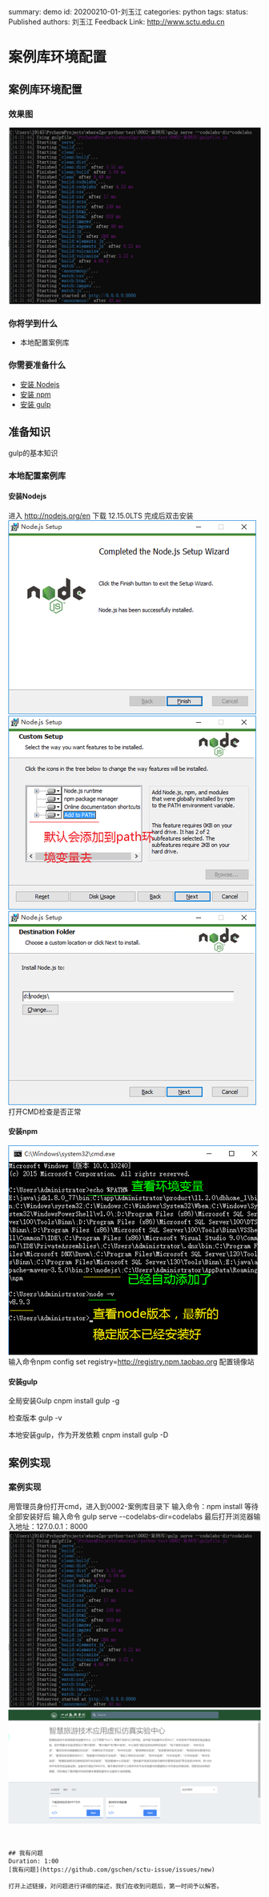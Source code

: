 summary: demo
id: 20200210-01-刘玉江
categories: python
tags: 
status: Published 
authors: 刘玉江
Feedback Link: http://www.sctu.edu.cn

# 案例库环境配置

## 案例库环境配置

### 效果图
![效果图](assets/20200210-01-刘玉江-5.png)



### 你将学到什么
* 本地配置案例库
### 你需要准备什么

- [安装 Nodejs](#本地配置案例库)
- [安装 npm](#安装npm)
- [安装 gulp](#安装gulp)

## 准备知识

gulp的基本知识


### 本地配置案例库
#### 安装Nodejs
进入 http://nodejs.org/en 下载 12.15.0LTS
完成后双击安装
![实例图1](assets/20200210-01-刘玉江-1.png)
![实例图2](assets/20200210-01-刘玉江-2.png)
![实例图3](assets/20200210-01-刘玉江-3.png)
打开CMD检查是否正常
#### 安装npm
![实例图4](assets/20200210-01-刘玉江-4.png)
输入命令npm config set registry=http://registry.npm.taobao.org 配置镜像站
#### 安装gulp
全局安装Gulp cnpm install gulp -g

检查版本 gulp -v

本地安装gulp，作为开发依赖 cnpm install gulp -D


## 案例实现
### 案例实现
用管理员身份打开cmd，进入到0002-案例库目录下
输入命令：npm install
等待全部安装好后 输入命令 gulp serve --codelabs-dir=codelabs
最后打开浏览器输入地址：127.0.0.1：8000
![实例图5](assets/20200210-01-刘玉江-5.png)
![实例图5](assets/20200210-01-刘玉江-6.png)

```


## 我有问题
Duration: 1:00
[我有问题](https://github.com/gschen/sctu-issue/issues/new)

打开上述链接，对问题进行详细的描述，我们在收到问题后，第一时间予以解答。